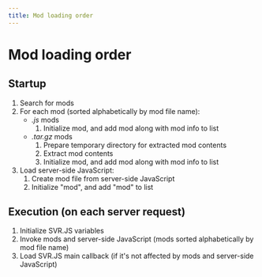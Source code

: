 ```yaml
---
title: Mod loading order
---
```


# Mod loading order

## Startup

1.  Search for mods
2.  For each mod (sorted alphabetically by mod file name):
    - _.js_ mods
      1.  Initialize mod, and add mod along with mod info to list
    - _.tar.gz_ mods
      1.  Prepare temporary directory for extracted mod contents
      2.  Extract mod contents
      3.  Initialize mod, and add mod along with mod info to list
3.  Load server-side JavaScript:
    1.  Create mod file from server-side JavaScript
    2.  Initialize "mod", and add "mod" to list

## Execution (on each server request)

1.  Initialize SVR.JS variables
2.  Invoke mods and server-side JavaScript (mods sorted alphabetically by mod file name)
3.  Load SVR.JS main callback (if it's not affected by mods and server-side JavaScript)
